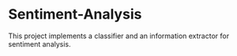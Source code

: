 # Sentiment-Analysis
This project implements a classifier and an information extractor for sentiment analysis. 
